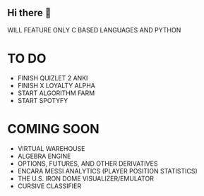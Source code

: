 ## Hi there 👋
WILL FEATURE ONLY C BASED LANGUAGES AND PYTHON

# TO DO
- FINISH QUIZLET 2 ANKI
- FINISH X LOYALTY ALPHA
- START ALGORITHM FARM
- START SPOTYFY 

# COMING SOON
- VIRTUAL WAREHOUSE
- ALGEBRA ENGINE
- OPTIONS, FUTURES, AND OTHER DERIVATIVES
- ENCARA MESSI ANALYTICS (PLAYER POSITION STATISTICS)
- THE U.S. IRON DOME VISUALIZER/EMULATOR
- CURSIVE CLASSIFIER
<!--
**CHRISSY-FRANKY/CHRISSY-FRANKY** is a ✨ _special_ ✨ repository because its `README.md` (this file) appears on your GitHub profile.

Here are some ideas to get you started:

- 🔭 I’m currently working on ...
- 🌱 I’m currently learning ...
- 👯 I’m looking to collaborate on ...
- 🤔 I’m looking for help with ...
- 💬 Ask me about ...
- 📫 How to reach me: ...
- 😄 Pronouns: ...
- ⚡ Fun fact: ...
-->
